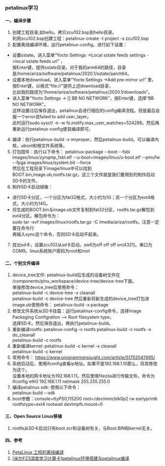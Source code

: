 ### petalinux学习

#### 一、编译步骤

1. 创建工程目录,如hello。拷贝zcu102.bsp到hello目录。  
   利用zcu102.bsp创建工程：petalinux-create -t project -s zcu102.bsp
2. 配置离线编译环境，运行petalinux-config。进行如下设置：
*  设置sstate。进入菜单“Yocto Settings ->Local sstate feeds settings ->local sstate feeds url” ，  
   按Enter键，提供sstate目录。对于我的arm64的路径，目录是/home/ariza/software/petalinux/2020.1/sstate/aarch64。   
*  设置本地download。进入菜单“Yocto Settings ->Add pre-mirror url” 里，按Enter键，以格式“file://”提供上述download目录，   
   比如我的路径为“/home/ariza/software/petalinux/2020.1/downloads”。   
*  进入菜单“Yocto Settings -> [] BB NO NETWORK”，按Enter键，选择“BB NO NETWORK”。  
这样设置过后保存退出，petalinux会进行相应的config编译流程。但是最后会报一个error说failed to add user_layer。  
此时运行sudo sysctl -n -w fs.inotify.max_user_watches=524288。然后再重新运行petalinux-config使其编译即可。
4. 编译：执行petalinux-build -x mrproper，然后petalinux-build。可以编译内核，uboot和根文件系统等。
5. 打包固件：执行以下命令：
   petalinux-package --boot --fsbl images/linux/zynqmp_fsbl.elf --u-boot=images/linux/u-boot.elf --pmufw --fpga images/linux/system.bit --force  
   然后在工程目录下image/linux中可以找到BOOT.bin,image.ub,rootfs.tar.gz，这三个文件就是我们要用到的制作启动SD卡的文件。
6. 制作SD卡启动镜像：
*  进行SD卡分区，一个分区为fat32格式，大小约为1G；另一个分区为ext4格式，大小约为14G。  
*  将生成的BOOT.bin与image.ub文件复制到fat32分区，rootfs.tar.gz解包到ext4分区。解包命令为：  
   sudo tar -xvf images/linux/rootfs.tar.gz -C /media/ariza/rootfs。注意一定要在命令行   
   再输入sync这个命令，否则SD卡启动不起来。
7. 拔出sd卡，设置zcu102从sd卡启动。sw6为off off off on(4321)。串口为COM9。linux系统账户密码为root和root   


#### 二、个别文件编译
1. device_tree文件: petalinux-build后生成的设备树文件在 /components/plnx_workspace/device-tree/device-tree下面。  
   单独修改device_tree后使用命令：     
   petalinux-build -c device-tree -x cleanall   
   petalinux-build -c device-tree
   然后重新将新生成的device_tree打包进image.ub使用命令：
   petalinux-build -x package
2. 修改文件系统从SD卡挂载：运行petalinux-config命令，选择Image Packaging Configration --> Root filesystem type，  
   选择SD卡。然后保存退出，再执行petalinux-build。
3. 重新编译rootfs:
   petalinux-config -c rootfs
   petalinux-build -c rootfs -x do_cleanall   
   petalinux-build -c rootfs
4. 重新编译kernel:
   petalinux-build -c kernel -x cleanall   
   petalinux-build -c kernel
5. 常用命令： https://www.programmersought.com/article/51752047495/
6. 系统启动后，使用ifconfig查看ip地址。如果不是192.168.1.10那么，将其修改为这个。  
   设置本地的网卡地址为192.168.1.11。然后使用filezila进行传输文件。命令为  
   ifconfig eth0 192.168.1.11 netmask 255.255.255.0  
7. 编译petalinux sdk: 使用以下命令：  
   petalinux-build --sdk
8. boot参数：console=ttyPS0,115200 root=/dev/mmcblk0p2 rw earlyprintk rootfstype=ext4 rootwait devtmpfs.mount=0 
#### 三、Open Source Linux移植
1. rootfs从SD卡启动只有boot.scr和设备树有关，与Boot.BIN和kernel无关。

#### 四、参考
1. [PetaLinux 工程的离线编译](https://www.cnblogs.com/hankfu/p/14074595.html)
2. [[米尔FZ3深度学习计算卡]petalinux环境搭建与petalinux编译](https://www.cirmall.com/bbs/thread-197656-1-1.html)


​     

   
